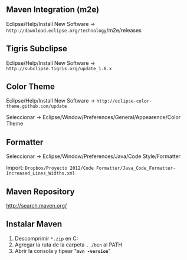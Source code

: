 ## Maven Integration (m2e) ##
Eclipse/Help/Install New Software -> `http://download.eclipse.org/technology`/m2e/releases

## Tigris Subclipse ##
Eclipse/Help/Install New Software -> `http://subclipse.tigris.org/update_1.8.x`

## Color Theme ##
Eclipse/Help/Install New Software -> `http://eclipse-color-theme.github.com/update`

Seleccionar  -> Eclipse/Window/Preferences/General/Appearence/Color Theme

## Formatter ##
Seleccionar -> Eclipse/Window/Preferences/Java/Code Style/Formatter

Import: `Dropbox/Proyecto 2012/Code Formatter/Java_Code_Formatter-Increased_Lines_Widths.xml`

## Maven Repository ##
http://search.maven.org/

## Instalar Maven ##
  1. Descomprimir `*.zip` en C:
  1. Agregar la ruta de la carpeta `../bin` al PATH
  1. Abrir la consola y tipear "**`mvn -version`**"